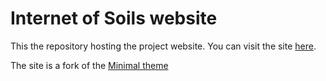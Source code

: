 # Internet of Soils website

This the repository hosting the project website. You can visit the site [here](https://ohnowhathaveidone.github.io/internetofsoils/).

The site is a fork of the [Minimal theme](https://github.com/pages-themes/minimal)
